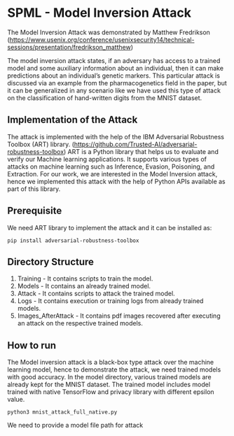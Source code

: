 # SPML - Model Inversion Attack

The Model Inversion Attack was demonstrated by Matthew Fredrikson (https://www.usenix.org/conference/usenixsecurity14/technical-sessions/presentation/fredrikson_matthew)

The model inversion attack states, if an adversary has access to a trained model and some auxiliary information about an individual, then it can make predictions about an individual’s genetic markers. This particular attack is discussed via an example from the pharmacogenetics field in the paper, but it can be generalized in any scenario like we have used this type of attack on the classification of hand-written digits from the MNIST dataset.

## Implementation of the Attack
The attack is implemented with the help of the IBM Adversarial Robustness Toolbox (ART) library. (https://github.com/Trusted-AI/adversarial-robustness-toolbox)
ART is a Python library that helps us to evaluate and verify our Machine learning applications. It supports various types of attacks on machine learning such as Inference, Evasion, Poisoning, and Extraction. For our work, we are interested in the Model Inversion attack, hence we implemented this attack with the help of Python APIs available as part of this library. 

## Prerequisite
We need ART library to implement the attack and it can be installed as:

```
pip install adversarial-robustness-toolbox
```
## Directory Structure
1. Training - It contains scripts to train the model.
2. Models - It contains an already trained model.
3. Attack - It contains scripts to attack the trained model.
4. Logs - It contains execution or training logs from already trained models.
5. Images_AfterAttack - It contains pdf images recovered after executing an attack on the respective trained models.
## How to run
The Model inversion attack is a black-box type attack over the machine learning model, hence to demonstrate the attack, we need trained models with good accuracy. In the model directory, various trained models are already kept for the MNIST dataset. The trained model includes model trained with native TensorFlow and privacy library with different epsilon value.
```
python3 mnist_attack_full_native.py
```
We need to provide a model file path for attack

